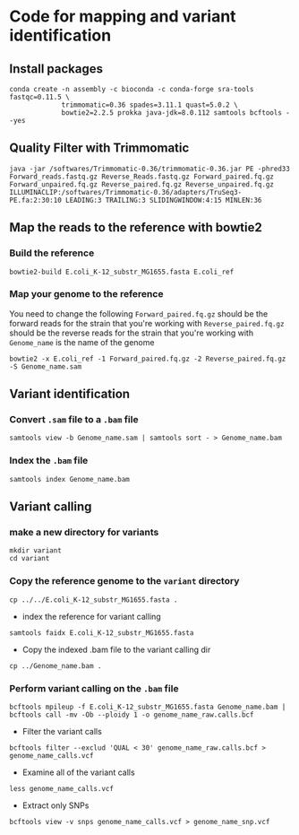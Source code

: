 # Code for mapping and variant identification

## Install packages
```{bash}
conda create -n assembly -c bioconda -c conda-forge sra-tools fastqc=0.11.5 \
             trimmomatic=0.36 spades=3.11.1 quast=5.0.2 \
             bowtie2=2.2.5 prokka java-jdk=8.0.112 samtools bcftools --yes
```

## Quality Filter with Trimmomatic
```{BASH} 
java -jar /softwares/Trimmomatic-0.36/trimmomatic-0.36.jar PE -phred33 Forward_reads.fastq.gz Reverse_Reads.fastq.gz Forward_paired.fq.gz Forward_unpaired.fq.gz Reverse_paired.fq.gz Reverse_unpaired.fq.gz ILLUMINACLIP:/softwares/Trimmomatic-0.36/adapters/TruSeq3-PE.fa:2:30:10 LEADING:3 TRAILING:3 SLIDINGWINDOW:4:15 MINLEN:36
```

## Map the reads to the reference with bowtie2

### Build the reference
```{bash}
bowtie2-build E.coli_K-12_substr_MG1655.fasta E.coli_ref
```

### Map your genome to the reference
You need to change the following
`Forward_paired.fq.gz` should be the forward reads for the strain that you're working with
`Reverse_paired.fq.gz` should be the reverse reads for the strain that you're working with 
`Genome_name` is the name of the genome

```{bash}
bowtie2 -x E.coli_ref -1 Forward_paired.fq.gz -2 Reverse_paired.fq.gz -S Genome_name.sam
```
## Variant identification

### Convert `.sam` file to a `.bam` file
```{bash}
samtools view -b Genome_name.sam | samtools sort - > Genome_name.bam
```
### Index the `.bam` file
```{bash}
samtools index Genome_name.bam
```

## Variant calling

### make a new directory for variants
```{BASH}
mkdir variant
cd variant
```
### Copy the reference genome to the `variant` directory
```{BASH}
cp ../../E.coli_K-12_substr_MG1655.fasta .
```
- index the reference for variant calling
```{BASH}
samtools faidx E.coli_K-12_substr_MG1655.fasta
```
- Copy the indexed .bam file to the variant calling dir
```{BASH}
cp ../Genome_name.bam .
```
### Perform variant calling on the `.bam` file
```{BASH}
bcftools mpileup -f E.coli_K-12_substr_MG1655.fasta Genome_name.bam | bcftools call -mv -Ob --ploidy 1 -o genome_name_raw.calls.bcf
```
- Filter the variant calls
```{BASH}
bcftools filter --exclud 'QUAL < 30' genome_name_raw.calls.bcf > genome_name_calls.vcf
```
- Examine all of the variant calls
```{BASH}
less genome_name_calls.vcf
```
- Extract only SNPs
```{BASH}
bcftools view -v snps genome_name_calls.vcf > genome_name_snp.vcf
```
